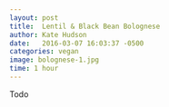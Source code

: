 ```yaml
---
layout: post
title:  Lentil & Black Bean Bolognese
author: Kate Hudson
date:   2016-03-07 16:03:37 -0500
categories: vegan
image: bolognese-1.jpg
time: 1 hour
---
```


Todo
